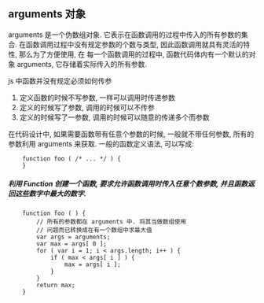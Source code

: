 ## arguments 对象

arguments 是一个伪数组对象. 它表示在函数调用的过程中传入的所有参数的集合.
在函数调用过程中没有规定参数的个数与类型, 因此函数调用就具有灵活的特性, 那么为了方便使用,
在 每一个函数调用的过程中, 函数代码体内有一个默认的对象 arguments, 它存储着实际传入的所有参数.

js 中函数并没有规定必须如何传参

1. 定义函数的时候不写参数, 一样可以调用时传递参数
2. 定义的时候写了参数, 调用的时候可以不传参
3. 定义的时候写了一参数, 调用的时候可以随意的传递多个而参数

在代码设计中, 如果需要函数带有任意个参数的时候, 一般就不带任何参数, 所有的 参数利用 arguments 来获取.
一般的函数定义语法, 可以写成:

```
    function foo ( /* ... */ ) {
    }
```

##### 利用 Function 创建一个函数, 要求允许函数调用时传入任意个数参数, 并且函数返回这些数字中最大的数字.

```
    function foo ( ) {
        // 所有的参数都在 arguments 中. 将其当做数组使用
        // 问题而已转换成在有一个数组中求最大值
        var args = arguments;
        var max = args[ 0 ];
        for ( var i = 1; i < args.length; i++ ) {
            if ( max < args[ i ] ) {
                max = args[ i ];
            }
        }
        return max;
    }
```